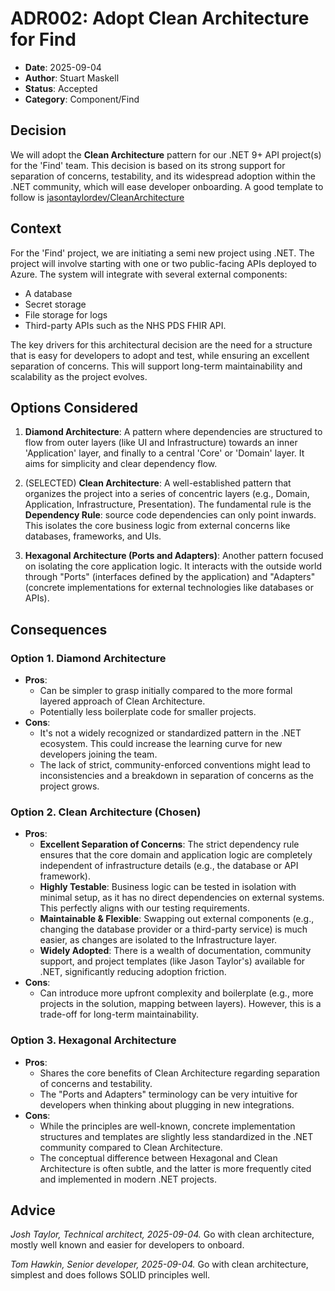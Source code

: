 # ADR002: Adopt Clean Architecture for Find

- **Date**: 2025-09-04
- **Author**: Stuart Maskell
- **Status**: Accepted
- **Category**: Component/Find

## Decision
 We will adopt the **Clean Architecture** pattern for our .NET 9+ API project(s) for the 'Find' team. This decision is based on its strong support for separation of concerns, testability, and its widespread adoption within the .NET community, which will ease developer onboarding. A good template to follow is [jasontaylordev/CleanArchitecture](https://github.com/jasontaylordev/CleanArchitecture/tree/main)

## Context

For the 'Find' project, we are initiating a semi new project using .NET. The project will involve starting with one or two public-facing APIs deployed to Azure. The system will integrate with several external components:

* A database
* Secret storage
* File storage for logs
* Third-party APIs such as the NHS PDS FHIR API.

The key drivers for this architectural decision are the need for a structure that is easy for developers to adopt and test, while ensuring an excellent separation of concerns. This will support long-term maintainability and scalability as the project evolves.

## Options Considered

1.  **Diamond Architecture**: A pattern where dependencies are structured to flow from outer layers (like UI and Infrastructure) towards an inner 'Application' layer, and finally to a central 'Core' or 'Domain' layer. It aims for simplicity and clear dependency flow.

2. (SELECTED) **Clean Architecture**: A well-established pattern that organizes the project into a series of concentric layers (e.g., Domain, Application, Infrastructure, Presentation). The fundamental rule is the **Dependency Rule**: source code dependencies can only point inwards. This isolates the core business logic from external concerns like databases, frameworks, and UIs.

3.  **Hexagonal Architecture (Ports and Adapters)**: Another pattern focused on isolating the core application logic. It interacts with the outside world through "Ports" (interfaces defined by the application) and "Adapters" (concrete implementations for external technologies like databases or APIs).

## Consequences

### Option 1. Diamond Architecture

* **Pros**:
    * Can be simpler to grasp initially compared to the more formal layered approach of Clean Architecture.
    * Potentially less boilerplate code for smaller projects.
* **Cons**:
    * It's not a widely recognized or standardized pattern in the .NET ecosystem. This could increase the learning curve for new developers joining the team.
    * The lack of strict, community-enforced conventions might lead to inconsistencies and a breakdown in separation of concerns as the project grows.

### Option 2. Clean Architecture (Chosen)

* **Pros**:
    * **Excellent Separation of Concerns**: The strict dependency rule ensures that the core domain and application logic are completely independent of infrastructure details (e.g., the database or API framework).
    * **Highly Testable**: Business logic can be tested in isolation with minimal setup, as it has no direct dependencies on external systems. This perfectly aligns with our testing requirements.
    * **Maintainable & Flexible**: Swapping out external components (e.g., changing the database provider or a third-party service) is much easier, as changes are isolated to the Infrastructure layer.
    * **Widely Adopted**: There is a wealth of documentation, community support, and project templates (like Jason Taylor's) available for .NET, significantly reducing adoption friction.
* **Cons**:
    * Can introduce more upfront complexity and boilerplate (e.g., more projects in the solution, mapping between layers). However, this is a trade-off for long-term maintainability.

### Option 3. Hexagonal Architecture

* **Pros**:
    * Shares the core benefits of Clean Architecture regarding separation of concerns and testability.
    * The "Ports and Adapters" terminology can be very intuitive for developers when thinking about plugging in new integrations.
* **Cons**:
    * While the principles are well-known, concrete implementation structures and templates are slightly less standardized in the .NET community compared to Clean Architecture.
    * The conceptual difference between Hexagonal and Clean Architecture is often subtle, and the latter is more frequently cited and implemented in modern .NET projects.


## Advice

_Josh Taylor, Technical architect, 2025-09-04._ Go with clean architecture, mostly well known and easier for developers to onboard.

_Tom Hawkin, Senior developer, 2025-09-04._ Go with clean architecture, simplest and does follows SOLID principles well.